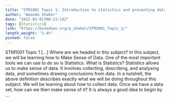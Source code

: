 ```yaml
---
title: "STM1001 Topic 1: Introduction to statistics and presenting data"
author: "Amanda Shaker"
date: "2022-03-01T00:23:14Z"
tags: [Statistics]
link: "https://bookdown.org/a_shaker/STM1001_Topic_1/"
length_weight: "3.4%"
pinned: false
---
```


STM1001 Topic 1 [...] Where are we headed in this subject? In this subject, we will be learning how to Make Sense of Data. One of the most important tools we can use to do so is Statistics. What is Statistics? Statistics allows us to make sense of data. It involves collecting, describing, and analysing data, and sometimes drawing conclusions from data. In a nutshell, the above definition describes exactly what we will be doing throughout this subject. We will be learning about how to collect data. Once we have a data set, how can we then make sense of it? It is always a good idea to begin by ...
